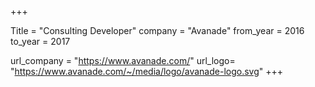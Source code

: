 +++


Title = "Consulting Developer"
company = "Avanade"
from_year = 2016
to_year = 2017

url_company = "https://www.avanade.com/"
url_logo= "https://www.avanade.com/~/media/logo/avanade-logo.svg"
+++
